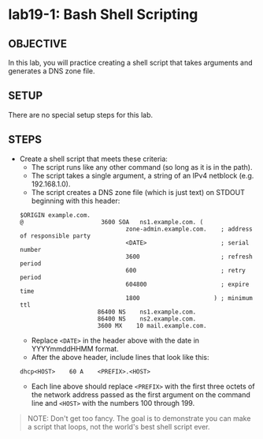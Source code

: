 # lab19-1: Bash Shell Scripting
## OBJECTIVE

In this lab, you will practice creating a shell script that takes arguments and generates a DNS zone file.

## SETUP

There are no special setup steps for this lab.

## STEPS

- Create a shell script that meets these criteria:
  - The script runs like any other command (so long as it is in the path).
  - The script takes a single argument, a string of an IPv4 netblock (e.g.  192.168.1.0).
  - The script creates a DNS zone file (which is just text) on STDOUT beginning with this header:
  ```
  $ORIGIN example.com.
  @                      3600 SOA   ns1.example.com. (
                                zone-admin.example.com.    ; address of responsible party
                                <DATE>                     ; serial number
                                3600                       ; refresh period
                                600                        ; retry period
                                604800                     ; expire time
                                1800                     ) ; minimum ttl
                        86400 NS    ns1.example.com.
                        86400 NS    ns2.example.com.
                        3600 MX    10 mail.example.com.
  ```
  - Replace ```<DATE>``` in the header above with the date in YYYYmmddHHMM format.
  - After the above header, include lines that look like this:
  ```
  dhcp<HOST>    60 A    <PREFIX>.<HOST>
  ```
  - Each line above should replace ```<PREFIX>``` with the first three octets of the network address passed as the first argument on the command line and ```<HOST>``` with the numbers 100 through 199.

> NOTE: Don't get too fancy.  The goal is to demonstrate you can make a script that loops, not the world's best shell script ever.
